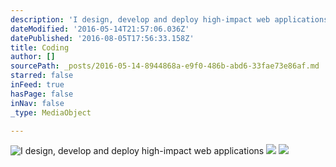 ```yaml
---
description: 'I design, develop and deploy high-impact web applications'
dateModified: '2016-05-14T21:57:06.036Z'
datePublished: '2016-08-05T17:56:33.158Z'
title: Coding
author: []
sourcePath: _posts/2016-05-14-8944868a-e9f0-486b-abd6-33fae73e86af.md
starred: false
inFeed: true
hasPage: false
inNav: false
_type: MediaObject

---
```

![I design, develop and deploy high-impact web applications](https://s3-us-west-2.amazonaws.com/the-grid-img/p/2e87f978a8393aa1923290d20e0c2d148f169789.jpg)
![](https://s3-us-west-2.amazonaws.com/the-grid-img/p/e6433108e504506bff9e6c48c220efb6f85b8267.jpg)
![](https://s3-us-west-2.amazonaws.com/the-grid-img/p/5791c42ce2fae7016a5b51fd4f517e8bc3767f97.jpg)